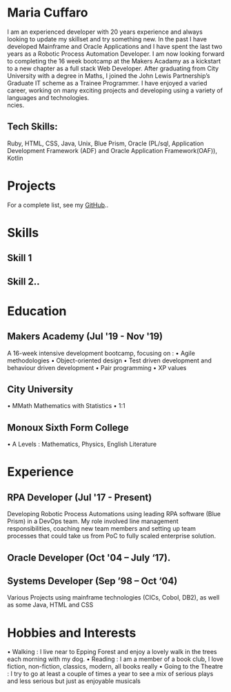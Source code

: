 # Maria Cuffaro
I am an experienced developer with 20 years experience and always looking to update my skillset and try something new.  In the past I have developed Mainframe and Oracle Applications and I have spent the last two years as a Robotic Process Automation Developer.  I am now looking forward to completing the 16 week bootcamp at the Makers Acadamy as a kickstart to a new chapter as a full stack Web Developer.
After graduating from City University with a degree in Maths, I joined the John Lewis Partnership’s Graduate IT scheme as a Trainee Programmer.  I have enjoyed a varied career, working on many exciting projects and developing using a variety of languages and technologies.  
ncies.

## Tech Skills: 
Ruby, HTML, CSS, Java, Unix, Blue Prism, Oracle (PL/sql, Application Development Framework (ADF) and Oracle Application Framework(OAF)), Kotlin

# Projects
For a complete list, see my  [GitHub](https://github.com/mariacuffaro)..


# Skills

## Skill 1

## Skill 2..

# Education

## Makers Academy (Jul '19 - Nov '19)

A 16-week intensive development bootcamp, focusing on :
  •	Agile methodologies
  •	Object-oriented design
  •	Test driven development and behaviour driven development
  •	Pair programming
  •	XP values
  
## City University
  •	MMath Mathematics with Statistics
  •	1:1
  
## Monoux Sixth Form College
  •	A Levels : Mathematics, Physics, English Literature

# Experience

## RPA Developer (Jul '17 - Present)
Developing Robotic Process Automations using leading RPA software (Blue Prism) in  a DevOps team.  My role involved line management responsibilities, coaching new team members and setting up team processes that could take us from PoC to fully scaled enterprise solution.

## Oracle Developer (Oct '04 – July ‘17).

## Systems Developer (Sep ’98 – Oct ‘04)
Various Projects using mainframe technologies (CICs, Cobol, DB2), as well as some Java, HTML and CSS

# Hobbies and Interests
  •	Walking : I live near to Epping Forest and enjoy a lovely walk in the trees each morning with my dog.
  •	Reading : I am a member of a book club, I love fiction, non-fiction, classics, modern, all books really
  •	Going to the Theatre : I try to go at least a couple of times a year to see a mix of serious plays and less serious but just as enjoyable musicals
  

